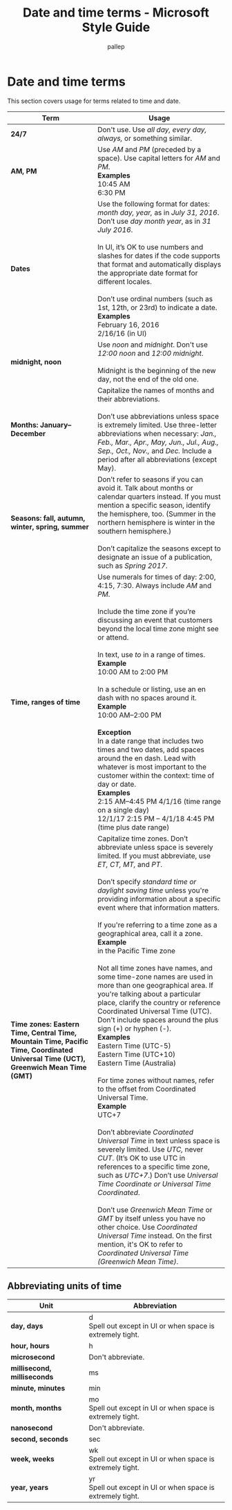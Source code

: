 ﻿---
title: Date and time terms - Microsoft Style Guide
author: pallep
ms.author: pallep
ms.date: 1/19/2018
ms.topic: article
ms.prod: non-product-specific
---

# Date and time terms

This section covers usage for terms related to time and date.

**Term**|**Usage**
--|--
**24/7**|Don't use. Use *all day, every day, always,* or something similar.
**AM, PM**|Use *AM* and *PM* (preceded by a space). Use capital letters for *AM* and *PM*.<br />**Examples**<br />10:45 AM<br />6:30 PM
**Dates**|Use the following format for dates: *month day, year,* as in *July 31, 2016*. Don’t use *day month year*, as in *31 July 2016*.<br /><br />In UI, it’s OK to use numbers and slashes for dates if the code supports that format and automatically displays the appropriate date format for different locales.<br /><br />Don’t use ordinal numbers (such as 1st, 12th, or 23rd) to indicate a date.<br />**Examples**<br />February 16, 2016<br />2/16/16 (in UI)
**midnight, noon**|Use *noon* and *midnight*. Don't use *12:00 noon* and *12:00 midnight*.<br /><br />Midnight is the beginning of the new day, not the end of the old one.
**Months: January–December**|Capitalize the names of months and their abbreviations.<br /><br />Don’t use abbreviations unless space is extremely limited. Use three-letter abbreviations when necessary: *Jan., Feb., Mar., Apr., May, Jun., Jul., Aug., Sep., Oct., Nov.,* and *Dec.* Include a period after all abbreviations (except May).
**Seasons: fall, autumn, winter, spring, summer**|Don’t refer to seasons if you can avoid it. Talk about months or calendar quarters instead. If you must mention a specific season, identify the hemisphere, too. (Summer in the northern hemisphere is winter in the southern hemisphere.)  <br /><br />Don’t capitalize the seasons except to designate an issue of a publication, such as *Spring 2017*.
**Time, ranges of time**|Use numerals for times of day: 2:00, 4:15, 7:30. Always include *AM* and *PM*. <br /><br />Include the time zone if you’re discussing an event that customers beyond the local time zone might see or attend. <br /><br />In text, use *to* in a range of times.<br />**Example** <br />10:00 AM to 2:00 PM <br /><br />In a schedule or listing, use an en dash with no spaces around it. <br />**Example** <br />10:00 AM–2:00 PM<br /><br />**Exception**<br />In a date range that includes two times and two dates, add spaces around the en dash. Lead with whatever is most important to the customer within the context: time of day or date. <br />**Examples**<br />2:15 AM–4:45 PM 4/1/16 (time range on a single day)<br />12/1/17 2:15 PM – 4/1/18 4:45 PM (time plus date range)
**Time zones: Eastern Time, Central Time, Mountain Time, Pacific Time, Coordinated Universal Time (UCT), Greenwich Mean Time (GMT)**|Capitalize time zones. Don’t abbreviate unless space is severely limited. If you must abbreviate, use *ET, CT, MT,* and *PT*.<br /><br />Don’t specify *standard time or daylight saving time* unless you're providing information about a specific event where that information matters.<br /><br />If you're referring to a time zone as a geographical area, call it a zone. <br />**Example** <br />in the Pacific Time zone  <br /><br />Not all time zones have names, and some time-zone names are used in more than one geographical area. If you're talking about a particular place, clarify the country or reference Coordinated Universal Time (UTC). Don't include spaces around the plus sign (+) or hyphen (-).<br />**Examples**<br />Eastern Time (UTC-5)<br />Eastern Time (UTC+10)<br />Eastern Time (Australia)<br /><br />For time zones without names, refer to the offset from Coordinated Universal Time. <br />**Example** <br />UTC+7<br /><br />Don’t abbreviate *Coordinated Universal Time* in text unless space is severely limited. Use *UTC,* never *CUT*. (It’s OK to use UTC in references to a specific time zone, such as *UTC+7*.) Don’t use *Universal Time Coordinate or Universal Time Coordinated*.<br /><br />Don’t use *Greenwich Mean Time* or *GMT* by itself unless you have no other choice. Use *Coordinated Universal Time* instead. On the first mention, it's OK to refer to *Coordinated Universal Time (Greenwich Mean Time)*.

## Abbreviating units of time

**Unit**|**Abbreviation**
--|--
**day, days**|d<br />Spell out except in UI or when space is extremely tight.
**hour, hours**|h
**microsecond**|Don't abbreviate.
**millisecond, milliseconds**|ms
**minute, minutes**|min
**month, months**|mo <br />Spell out except in UI or when space is extremely tight.
**nanosecond**|Don't abbreviate.
**second, seconds**|sec
**week, weeks**|wk <br />Spell out except in UI or when space is extremely tight.
**year, years**|yr <br />Spell out except in UI or when space is extremely tight.
